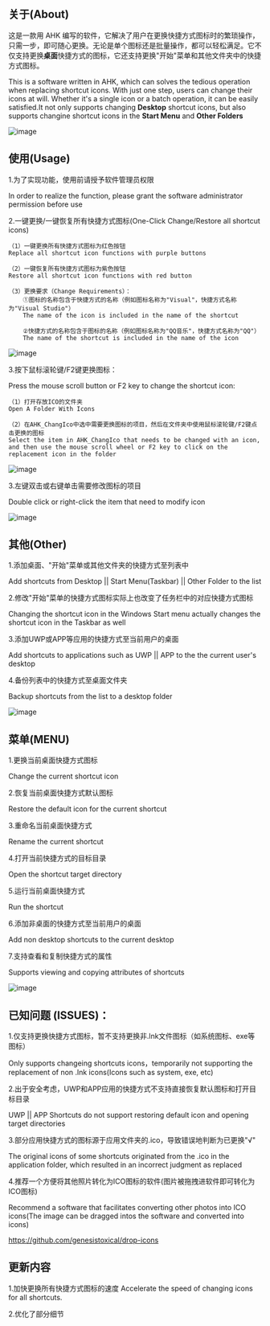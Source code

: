 ## 关于(About)

这是一款用 AHK 编写的软件，它解决了用户在更换快捷方式图标时的繁琐操作，只需一步，即可随心更换。无论是单个图标还是批量操作，都可以轻松满足。它不仅支持更换**桌面**快捷方式的图标，它还支持更换"开始"菜单和其他文件夹中的快捷方式图标。

This is a software written in AHK, which can solves the tedious operation when replacing shortcut icons. With just one step, users can change their icons at will. Whether it's a single icon or a batch operation, it can be easily satisfied.It not only supports changing **Desktop** shortcut icons, but also supports changine shortcut icons in the **Start Menu** and **Other Folders**

![image](https://github.com/iKineticate/AHK-ChangeIcon/blob/main/Introduction/AHK_ChangeIcon.png)

## 使用(Usage)

1.为了实现功能，使用前请授予软件管理员权限

In order to realize the function, please grant the software administrator permission before use

2.一键更换/一键恢复所有快捷方式图标(One-Click Change/Restore all shortcut icons)

    （1）一键更换所有快捷方式图标为红色按钮
    Replace all shortcut icon functions with purple buttons

    （2）一键恢复所有快捷方式图标为紫色按钮
    Restore all shortcut icon functions with red button

    （3）更换要求（Change Requirements）：
        ①图标的名称包含于快捷方式的名称（例如图标名称为"Visual"，快捷方式名称为"Visual Studio"）
        The name of the icon is included in the name of the shortcut

        ②快捷方式的名称包含于图标的名称（例如图标名称为"QQ音乐"，快捷方式名称为"QQ"）
        The name of the shortcut is included in the name of the icon

![image](https://github.com/iKineticate/AHK-ChangeIcon/blob/main/Introduction/Auto_Change.gif)

3.按下鼠标滚轮键/F2键更换图标：

Press the mouse scroll button or F2 key to change the shortcut icon:

    （1）打开存放ICO的文件夹
    Open A Folder With Icons

    （2）在AHK_ChangIco中选中需要更换图标的项目，然后在文件夹中使用鼠标滚轮键/F2键点击更换的图标
    Select the item in AHK_ChangIco that needs to be changed with an icon, and then use the mouse scroll wheel or F2 key to click on the replacement icon in the folder

![image](https://github.com/iKineticate/AHK-ChangeIcon/blob/main/Introduction/MButtom&F2.gif)

3.左键双击或右键单击需要修改图标的项目

Double click or right-click the item that need to modify icon

![image](https://github.com/iKineticate/AHK-ChangeIcon/blob/main/Introduction/LButtom&Menu.gif)


## 其他(Other)

1.添加桌面、"开始"菜单或其他文件夹的快捷方式至列表中

Add shortcuts from Desktop || Start Menu(Taskbar) || Other Folder to the list

2.修改"开始"菜单的快捷方式图标实际上也改变了任务栏中的对应快捷方式图标

Changing the shortcut icon in the Windows Start menu actually changes the shortcut icon in the Taskbar as well

3.添加UWP或APP等应用的快捷方式至当前用户的桌面

Add shortcuts to applications such as UWP || APP to the the current user's desktop

4.备份列表中的快捷方式至桌面文件夹

Backup shortcuts from the list to a desktop folder

![image](https://github.com/iKineticate/AHK-ChangeIcon/blob/main/Introduction/Other.png)

## 菜单(MENU)

1.更换当前桌面快捷方式图标

Change the current shortcut icon

2.恢复当前桌面快捷方式默认图标

Restore the default icon for the current shortcut

3.重命名当前桌面快捷方式

Rename the current shortcut

4.打开当前快捷方式的目标目录

Open the shortcut target directory

5.运行当前桌面快捷方式

Run the shortcut

6.添加非桌面的快捷方式至当前用户的桌面

Add non desktop shortcuts to the current desktop

7.支持查看和复制快捷方式的属性

Supports viewing and copying attributes of shortcuts

![image](https://github.com/iKineticate/AHK-ChangeIcon/blob/main/Introduction/Menu.jpg)

## 已知问题 (ISSUES)：

1.仅支持更换快捷方式图标，暂不支持更换非.lnk文件图标（如系统图标、exe等图标）

Only supports changeing shortcuts icons，temporarily not supporting the replacement of non .lnk icons(Icons such as system, exe, etc)

2.出于安全考虑，UWP和APP应用的快捷方式不支持直接恢复默认图标和打开目标目录

UWP || APP Shortcuts do not support restoring default icon and opening target directories

3.部分应用快捷方式的图标源于应用文件夹的.ico，导致错误地判断为已更换"√"

The original icons of some shortcuts originated from the .ico in the application folder, which resulted in an incorrect judgment as replaced

4.推荐一个方便将其他照片转化为ICO图标的软件(图片被拖拽进软件即可转化为ICO图标)

Recommend a software that facilitates converting other photos into ICO icons(The image can be dragged intos the software and converted into icons)

https://github.com/genesistoxical/drop-icons

## 更新内容

1.加快更换所有快捷方式图标的速度
Accelerate the speed of changing icons for all shortcuts.

2.优化了部分细节